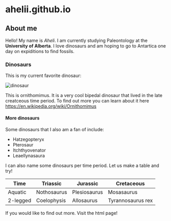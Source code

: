 # ahelii.github.io

## About me
Hello! My name is *Aheli*. I am currently studying Paleontology at the <b>University of Alberta</b>. I love dinosaurs and am hoping to go to Antartica one day on expiditions to find fossils.

### Dinosaurs

This is my current favorite dinosaur:

![dinosaur](https://github.com/user-attachments/assets/551f16d6-7b69-404c-9e48-c2b1d61e9731)


This is ornithomimus. It is a very cool bipedal dinosaur that lived in the late creatceous time period. To find out more you can learn about it here https://en.wikipedia.org/wiki/Ornithomimus

#### More dinosaurs

Some dinosaurs that I also am a fan of include: 
- Hatzegopteryx
- Pterosaur
- Itchthyovenator
- Leaellynasaura

I can also name some dinosaurs per time period. Let us make a table and try! 

| Time     | Triassic         | Jurassic           | Cretaceous             |
|----------|------------------|--------------------|------------------------|
| Aquatic  | Nothosaurus      | Plesiosaurus       | Mosasaurus             |
| 2-legged | Coelophysis      | Allosaurus         | Tyrannosaurus rex      |


If you would like to find out more. Visit the html page!

